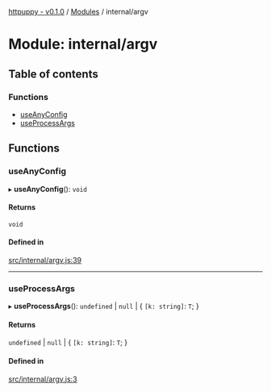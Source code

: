 [httpuppy - v0.1.0](../README.md) / [Modules](../modules.md) / internal/argv

# Module: internal/argv

## Table of contents

### Functions

- [useAnyConfig](internal_argv.md#useanyconfig)
- [useProcessArgs](internal_argv.md#useprocessargs)

## Functions

### useAnyConfig

▸ **useAnyConfig**(): `void`

#### Returns

`void`

#### Defined in

[src/internal/argv.js:39](https://github.com/abschill/httpuppy/blob/a85d5bb/src/internal/argv.js#L39)

___

### useProcessArgs

▸ **useProcessArgs**(): `undefined` \| ``null`` \| { `[k: string]`: `T`;  }

#### Returns

`undefined` \| ``null`` \| { `[k: string]`: `T`;  }

#### Defined in

[src/internal/argv.js:3](https://github.com/abschill/httpuppy/blob/a85d5bb/src/internal/argv.js#L3)
